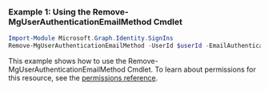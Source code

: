 ### Example 1: Using the Remove-MgUserAuthenticationEmailMethod Cmdlet
```powershell
Import-Module Microsoft.Graph.Identity.SignIns
Remove-MgUserAuthenticationEmailMethod -UserId $userId -EmailAuthenticationMethodId $emailAuthenticationMethodId
```
This example shows how to use the Remove-MgUserAuthenticationEmailMethod Cmdlet.
To learn about permissions for this resource, see the [permissions reference](/graph/permissions-reference).
